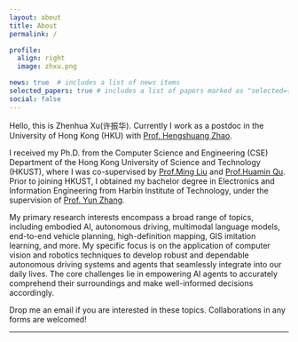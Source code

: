 ```yaml
---
layout: about
title: About
permalink: /

profile:
  align: right
  image: zhxu.png

news: true  # includes a list of news items
selected_papers: true # includes a list of papers marked as "selected={true}"
social: false
---
```


Hello, this is Zhenhua Xu(许振华). Currently I work as a postdoc in the University of Hong Kong (HKU) with [Prof. Hengshuang Zhao](https://hszhao.github.io/).

I received my Ph.D. from the Computer Science and Engineering (CSE) Department of the Hong Kong University of Science and Technology (HKUST), where I was co-supervised by [Prof.Ming Liu](https://facultyprofiles.ust.hk/profiles.php?profile=ming-liu-eelium) and [Prof.Huamin Qu](http://huamin.org/). Prior to joining HKUST, I obtained my bachelor degree in Electronics and Information Engineering from Harbin Institute of Technology, under the supervision of [Prof. Yun Zhang](https://www.researchgate.net/profile/Yun-Zhang-72).

My primary research interests encompass a broad range of topics, including embodied AI, autonomous driving, multimodal language models, end-to-end vehicle planning, high-definition mapping, GIS imitation learning, and more. My specific focus is on the application of computer vision and robotics techniques to develop robust and dependable autonomous driving systems and agents that seamlessly integrate into our daily lives. The core challenges lie in empowering AI agents to accurately comprehend their surroundings and make well-informed decisions accordingly.

<!-- My research insterests widely lie in high-definition map automatic generation, image-to-graph detection, computer vision, imitation learing, autonomous driving, robotics, GIS, aerial image understanding, etc. Specifically, I aim to apply computer vision approaches and robotics techniques to automatically generate vector maps (e.g., standard-definition map and high-definition map) for autonomous driving systems. The key task is detecting the graph of target objects (e.g., road, road boundary, lane centerline, etc) from input images or data sequences. -->

Drop me an email if you are interested in these topics. Collaborations in any forms are welcomed!

<!-- **<span style="color:purple"> Now I am looking for postdoc positions on robotics/autonomous driving/GIS/aerial image understanding/computer vision/etc. </span>** -->

<hr>